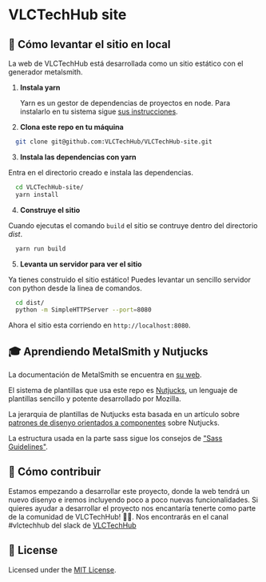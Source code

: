 # VLCTechHub site

## 🚀 Cómo levantar el sitio en local

La web de VLCTechHub está desarrollada como un sitio estático con el generador metalsmith.

1. **Instala yarn**

   Yarn es un gestor de dependencias de proyectos en node. Para instalarlo en tu sistema sigue [sus instrucciones](https://yarnpkg.com/en/docs/install).

2. **Clona este repo en tu máquina**

  ```sh
    git clone git@github.com:VLCTechHub/VLCTechHub-site.git
  ```
3. **Instala las dependencias con yarn**

  Entra en el directorio creado e instala las dependencias.

  ```sh
    cd VLCTechHub-site/
    yarn install
  ```

4. **Construye el sitio**

  Cuando ejecutas el comando `build` el sitio se contruye dentro del directorio *dist*.

  ```sh
    yarn run build
  ```

5. **Levanta un servidor para ver el sitio**

  Ya tienes construido el sitio estático! Puedes levantar un sencillo servidor con python desde la linea de comandos.

  ```sh
    cd dist/
    python -m SimpleHTTPServer --port=8080
  ```

  Ahora el sitio esta corriendo en `http://localhost:8080`.


## 🎓 Aprendiendo MetalSmith y Nutjucks

  La documentación de MetalSmith se encuentra en [su web](https://metalsmith.io).

  El sistema de plantillas que usa este repo es [Nutjucks](https://mozilla.github.io/nunjucks/), un lenguaje de plantillas sencillo y potente desarrollado por Mozilla.

  La jerarquia de plantillas de Nutjucks esta basada en un artículo sobre [patrones de disenyo orientados a componentes](https://css-tricks.com/component-led-design-patterns-nunjucks-grunt/) sobre Nutjucks.

  La estructura usada en la parte sass sigue los consejos de ["Sass Guidelines"](https://sass-guidelin.es/es/).

## 🤝 Cómo contribuir

 Estamos empezando a desarrollar este proyecto, donde la web tendrá un nuevo disenyo e iremos incluyendo poco a poco nuevas funcionalidades.  Si quieres ayudar a desarrollar el proyecto nos encantaría tenerte como parte de la comunidad de VLCTechHub! :muscle::purple_heart:. Nos encontrarás en el canal #vlctechhub del slack de [VLCTechHub](https://slack.vlctechhub.org/)

## :memo: License

Licensed under the [MIT License](./LICENSE).
